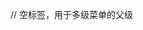 // 空标签，用于多级菜单的父级
<template>

      <router-view></router-view>

</template>

<script>
export default {

    name: "LayoutContainer"

};
</script>
